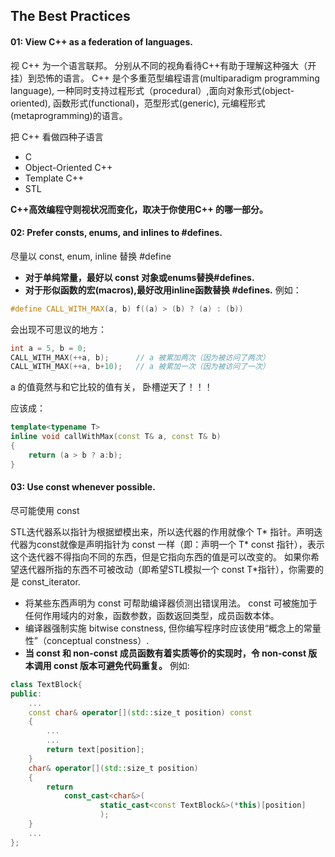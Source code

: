 ## The Best Practices

#### 01: View C++ as a federation of languages.  
视 C++ 为一个语言联邦。 分别从不同的视角看待C++有助于理解这种强大（开挂）到恐怖的语言。 
C++ 是个多重范型编程语言(multiparadigm programming language), 一种同时支持过程形式（procedural）,面向对象形式(object-oriented), 函数形式(functional)，范型形式(generic), 元编程形式(metaprogramming)的语言。 

把 C++ 看做四种子语言
- C
- Object-Oriented C++
- Template C++
- STL


**C++高效编程守则视状况而变化，取决于你使用C++ 的哪一部分。**


#### 02: Prefer consts, enums, and inlines to #defines. 
尽量以 const, enum, inline 替换 #define

- **对于单纯常量，最好以 const 对象或enums替换#defines.**
- **对于形似函数的宏(macros),最好改用inline函数替换 #defines.**
例如：
```cpp
#define CALL_WITH_MAX(a, b) f((a) > (b) ? (a) : (b))
```
会出现不可思议的地方：
```cpp
int a = 5, b = 0; 
CALL_WITH_MAX(++a, b);		// a 被累加两次（因为被访问了两次）
CALL_WITH_MAX(++a, b+10);	// a 被累加一次（因为被访问了一次）
```
a 的值竟然与和它比较的值有关， 卧槽逆天了！！！

应该成：
```cpp
template<typename T>
inline void callWithMax(const T& a, const T& b)
{
	return (a > b ? a:b); 
}
```
#### 03: Use const whenever possible. 
尽可能使用 const

STL迭代器系以指针为根据塑模出来，所以迭代器的作用就像个 T* 指针。声明迭代器为const就像是声明指针为 const 一样（即：声明一个 T* const 指针），表示这个迭代器不得指向不同的东西，但是它指向东西的值是可以改变的。 如果你希望迭代器所指的东西不可被改动（即希望STL模拟一个 const T*指针），你需要的是 const_iterator. 

- 将某些东西声明为 const 可帮助编译器侦测出错误用法。 const 可被施加于任何作用域内的对象，函数参数，函数返回类型，成员函数本体。
- 编译器强制实施 bitwise constness, 但你编写程序时应该使用“概念上的常量性”（conceptual constness）. 
- **当 const 和 non-const 成员函数有着实质等价的实现时，令 non-const 版本调用 const 版本可避免代码重复。** 
例如:
```cpp
class TextBlock{
public:
 	...
  	const char& operator[](std::size_t position) const	
  	{
  		...
		...
		return text[position];
  	}
  	char& operator[](std::size_t position)
  	{
  		return
  			const_cast<char&>(
  					static_cast<const TextBlock&>(*this)[position]
  					);
  	}
  	...
}; 

```